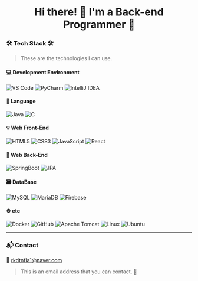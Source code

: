 <h1 align="center">Hi there! 👋 I'm a Back-end Programmer 🧑</h1>



### 🛠 Tech Stack 🛠  
> These are the technologies I can use.

#### 💻 Development Environment  
![VS Code](https://img.shields.io/badge/Visual%20Studio%20Code-007ACC?style=flat-square&logo=Visual%20Studio%20Code&logoColor=white)  ![PyCharm](https://img.shields.io/badge/PyCharm-000000?style=flat-square&logo=PyCharm&logoColor=white)  ![IntelliJ IDEA](https://img.shields.io/badge/IntelliJ%20IDEA-000000?style=flat-square&logo=intellijidea&logoColor=white)

#### 👄 Language  
![Java](https://img.shields.io/badge/Java-007396?style=flat-square&logo=java&logoColor=white)  ![C](https://img.shields.io/badge/C-A8B9CC?style=flat-square&logo=C&logoColor=white)

#### 💡 Web Front-End  
![HTML5](https://img.shields.io/badge/HTML5-E34F26?style=flat-square&logo=html5&logoColor=white)  ![CSS3](https://img.shields.io/badge/CSS3-1572B6?style=flat-square&logo=css3&logoColor=white)  ![JavaScript](https://img.shields.io/badge/JavaScript-F7DF1E?style=flat-square&logo=javascript&logoColor=black)  ![React](https://img.shields.io/badge/React-61DAFB?style=flat-square&logo=React&logoColor=black)

#### 🔧 Web Back-End  
![SpringBoot](https://img.shields.io/badge/Spring-6DB33F?style=flat-square&logo=Spring&logoColor=white)  ![JPA](https://img.shields.io/badge/JPA-59666C?style=flat-square&logo=Hibernate&logoColor=white)

#### 🗃️ DataBase  
![MySQL](https://img.shields.io/badge/MySQL-4479A1?style=flat-square&logo=MySQL&logoColor=white)  ![MariaDB](https://img.shields.io/badge/MariaDB-003545?style=flat-square&logo=mariaDB&logoColor=white)  ![Firebase](https://img.shields.io/badge/Firebase-FFCA28?style=flat-square&logo=firebase&logoColor=black)

#### ⚙️ etc  
![Docker](https://img.shields.io/badge/Docker-2496ED?style=flat-square&logo=Docker&logoColor=white)  ![GitHub](https://img.shields.io/badge/GitHub-181717?style=flat-square&logo=GitHub&logoColor=white)  ![Apache Tomcat](https://img.shields.io/badge/Apache%20Tomcat-F8DC75?style=flat-square&logo=apachetomcat&logoColor=black)  ![Linux](https://img.shields.io/badge/Linux-FCC624?style=flat-square&logo=linux&logoColor=black)  ![Ubuntu](https://img.shields.io/badge/Ubuntu-E95420?style=flat-square&logo=Ubuntu&logoColor=white)

---

### 📬 Contact  
📧 rkdtnfla1@naver.com  
> This is an email address that you can contact. 🙂
